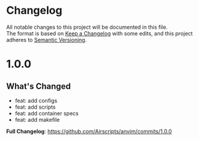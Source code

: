 # Changelog
All notable changes to this project will be documented in this file.  
The format is based on [Keep a Changelog](https://keepachangelog.com/en/1.0.0/) with some edits,
and this project adheres to [Semantic Versioning](https://semver.org/spec/v2.0.0.html).  

# 1.0.0

## What's Changed
* feat: add configs
* feat: add scripts
* feat: add container specs
* feat: add makefile

**Full Changelog**: https://github.com/Airscripts/anvim/commits/1.0.0